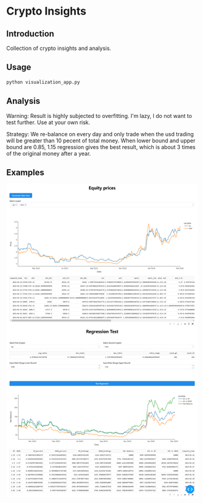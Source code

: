 # Crypto Insights

## Introduction

Collection of crypto insights and analysis.

## Usage

```bash
python visualization_app.py
```

## Analysis

Warning: Result is highly subjected to overfitting. I'm lazy, I do not want to test further. Use at your own risk.

Strategy:
We re-balance on every day and only trade when the usd trading will be greater than 10 pecent of total money.
When lower bound and upper bound are 0.85, 1.15 regression gives the best result, which is about 3 times of the
original money after a year.

## Examples

![Example](imgs/example.png)